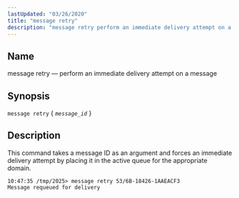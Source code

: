 ```yaml
---
lastUpdated: "03/26/2020"
title: "message retry"
description: "message retry perform an immediate delivery attempt on a message message retry message id This command takes a message ID as an argument and forces an immediate delivery attempt by placing it in the active queue for the appropriate domain..."
---
```


<a name="console_commands.message_retry"></a> 
## Name

message retry — perform an immediate delivery attempt on a message

## Synopsis

`message retry` { *`message_id`* }

<a name="idp16149200"></a> 
## Description

This command takes a message ID as an argument and forces an immediate delivery attempt by placing it in the active queue for the appropriate domain.

```
10:47:35 /tmp/2025> message retry 53/6B-18426-1AAEACF3
Message requeued for delivery
```
